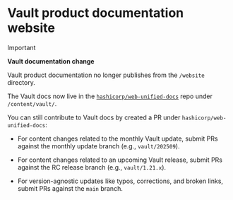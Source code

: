 # Vault product documentation website

> [!IMPORTANT]  
>
> **Vault documentation change**
> 
> Vault product documentation no longer publishes from the `/website` directory.

The Vault docs now live in the
[`hashicorp/web-unified-docs`](https://github.com/hashicorp/web-unified-docs)
repo under `/content/vault/`.

You can still contribute to Vault docs by created a PR under
`hashicorp/web-unified-docs`:

- For content changes related to the monthly Vault update, submit PRs against
  the monthly update branch (e.g., `vault/202509`).

- For content changes related to an upcoming Vault release, submit PRs against
  the RC release branch (e.g., `vault/1.21.x`).

- For version-agnostic updates like typos, corrections, and broken links, submit
  PRs against the `main` branch.
